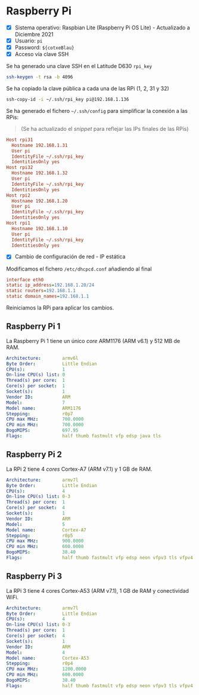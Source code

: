 # Raspberry Pi

- [x] Sistema operativo: Raspbian Lite (Raspberry Pi OS Lite) - Actualizado a Diciembre 2021
- [x] Usuario: `pi`
- [x] Password: `${cotxeBlau}`
- [x] Acceso vía clave SSH

Se ha generado una clave SSH en el Latitude D630 `rpi_key`

```bash
ssh-keygen -t rsa -b 4096
```

Se ha copiado la clave pública a cada una de las RPi (1, 2, 31 y 32)

```bash
ssh-copy-id -i ~/.ssh/rpi_key pi@192.168.1.136
```

Se ha generado el fichero `~/.ssh/config` para simplificar la conexión a las RPis:

> (Se ha actualizado el *snippet* para reflejar las IPs finales de las RPis)

```ini
Host rpi31
  Hostname 192.168.1.31
  User pi
  IdentityFile ~/.ssh/rpi_key
  IdentitiesOnly yes
Host rpi32
  Hostname 192.168.1.32
  User pi
  IdentityFile ~/.ssh/rpi_key
  IdentitiesOnly yes
Host rpi2
  Hostname 192.168.1.20
  User pi
  IdentityFile ~/.ssh/rpi_key
  IdentitiesOnly yes
Host rpi1
  Hostname 192.168.1.10
  User pi
  IdentityFile ~/.ssh/rpi_key
  IdentitiesOnly yes
```

- [x] Cambio de configuración de red - IP estática

Modificamos el fichero `/etc/dhcpcd.conf` añadiendo al final

```ini
interface eth0
static ip_address=192.168.1.20/24
static routers=192.168.1.1
static domain_names=192.168.1.1
```

Reiniciamos la RPi para aplicar los cambios.

## Raspberry Pi 1

La Raspberry Pi 1 tiene un único *core* ARM1176 (ARM v6.1) y 512 MB de RAM.

```yaml
Architecture:        armv6l
Byte Order:          Little Endian
CPU(s):              1
On-line CPU(s) list: 0
Thread(s) per core:  1
Core(s) per socket:  1
Socket(s):           1
Vendor ID:           ARM
Model:               7
Model name:          ARM1176
Stepping:            r0p7
CPU max MHz:         700.0000
CPU min MHz:         700.0000
BogoMIPS:            697.95
Flags:               half thumb fastmult vfp edsp java tls
```

## Raspberry Pi 2

La RPi 2 tiene 4 *cores* Cortex-A7  (ARM v7.1) y 1 GB de RAM.

```yaml
Architecture:        armv7l
Byte Order:          Little Endian
CPU(s):              4
On-line CPU(s) list: 0-3
Thread(s) per core:  1
Core(s) per socket:  4
Socket(s):           1
Vendor ID:           ARM
Model:               5
Model name:          Cortex-A7
Stepping:            r0p5
CPU max MHz:         900.0000
CPU min MHz:         600.0000
BogoMIPS:            38.40
Flags:               half thumb fastmult vfp edsp neon vfpv3 tls vfpv4 idiva idivt vfpd32 lpae evtstrm
```

## Raspberry Pi 3

La RPi 3 tiene 4 cores Cortex-A53 (ARM v7.1), 1 GB de RAM y conectividad WiFi.

```yaml
Architecture:        armv7l
Byte Order:          Little Endian
CPU(s):              4
On-line CPU(s) list: 0-3
Thread(s) per core:  1
Core(s) per socket:  4
Socket(s):           1
Vendor ID:           ARM
Model:               4
Model name:          Cortex-A53
Stepping:            r0p4
CPU max MHz:         1200.0000
CPU min MHz:         600.0000
BogoMIPS:            38.40
Flags:               half thumb fastmult vfp edsp neon vfpv3 tls vfpv4 idiva idivt vfpd32 lpae evtstrm crc32
```
